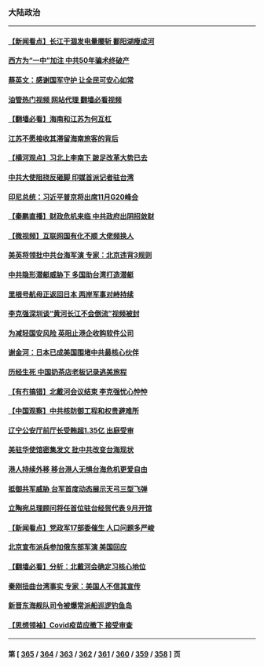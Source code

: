 ### 大陆政治
---
#### [【新闻看点】长江干涸发电量腰斩 鄱阳湖瘦成河](../../pages/ncid277/n13805563.md?08191645) 
#### [西方为“一中”加注 中共50年骗术终破产](../../pages/ncid277/n13805808.md?08191645) 
#### [蔡英文：感谢国军守护 让全民可安心如常](../../pages/ncid277/n13805682.md?08191645) 
#### [油管热门视频 网站代理 翻墙必看视频](http://209.222.30.114:81/youtube.html?08191645)
#### [【翻墙必看】海南和江苏为何互杠](../../pages/ncid277/n13805705.md?08191645) 
#### [江苏不愿接收其滞留海南旅客的背后](../../pages/ncid277/n13805654.md?08191645) 
#### [【横河观点】习北上李南下 跛足改革大势已去](../../pages/ncid277/n13805568.md?08191645) 
#### [中共大使阻挠反砸脚 印媒首派记者驻台湾](../../pages/ncid277/n13805615.md?08191645) 
#### [印尼总统：习近平普京将出席11月G20峰会](../../pages/ncid277/n13805558.md?08191645) 
#### [【秦鹏直播】财政危机来临 中共政府出阴招敛财](../../pages/ncid277/n13805559.md?08191645) 
#### [【微视频】互联网国有化不顺 大佬频换人](../../pages/ncid277/n13805352.md?08191645) 
#### [美英将领批中共台海军演 专家：北京违背3规则](../../pages/ncid277/n13800444.md?08191645) 
#### [中共隐形潜艇威胁下 多国助台湾打造潜艇](../../pages/ncid277/n13805460.md?08191645) 
#### [里根号航母正返回日本 两岸军事对峙持续](../../pages/ncid277/n13805423.md?08191645) 
#### [李克强深圳谈“黄河长江不会倒流”视频被封](../../pages/ncid277/n13805089.md?08191645) 
#### [为减轻国安风险 英阻止港企收购软件公司](../../pages/ncid277/n13805405.md?08191645) 
#### [谢金河：日本已成美国围堵中共最核心伙伴](../../pages/ncid277/n13805139.md?08191645) 
#### [历经生死 中国奶茶店老板记录逃美旅程](../../pages/ncid277/n13805185.md?08191645) 
#### [【有冇搞错】北戴河会议结束 李克强忧心忡忡](../../pages/ncid277/n13804836.md?08191645) 
#### [【中国观察】中共核防御工程和权贵避难所](../../pages/ncid277/n13805135.md?08191645) 
#### [辽宁公安厅前厅长受贿超1.35亿 出庭受审](../../pages/ncid277/n13805170.md?08191645) 
#### [美驻华使馆密集发文 批中共改变台海现状](../../pages/ncid277/n13805136.md?08191645) 
#### [港人持续外移 移台港人无惧台海危机更爱自由](../../pages/ncid277/n13805074.md?08191645) 
#### [抵御共军威胁 台军首度动态展示天弓三型飞弹](../../pages/ncid277/n13805024.md?08191645) 
#### [立陶宛总理顾问将任首位驻台经贸代表 9月开馆](../../pages/ncid277/n13805054.md?08191645) 
#### [【新闻看点】党政军17部委催生 人口问题多严峻](../../pages/ncid277/n13804712.md?08191645) 
#### [北京宣布派兵参加俄东部军演 美国回应](../../pages/ncid277/n13804899.md?08191645) 
#### [【翻墙必看】分析：北戴河会确定习核心地位](../../pages/ncid277/n13804946.md?08191645) 
#### [秦刚扭曲台湾事实 专家：美国人不信其宣传](../../pages/ncid277/n13804889.md?08191645) 
#### [新晋东海舰队司令被爆常派船巡逻钓鱼岛](../../pages/ncid277/n13804758.md?08191645) 
#### [【思想领袖】Covid疫苗应撤下 接受审查](../../pages/ncid277/n13793376.md?08191645) 

---
#### 第 [ [365](./365.md?08191645) / [364](./364.md?08191645) / [363](./363.md?08191645) / [362](./362.md?08191645) / [361](./361.md?08191645) / [360](./360.md?08191645) / [359](./359.md?08191645) / [358](./358.md?08191645) ] 页
